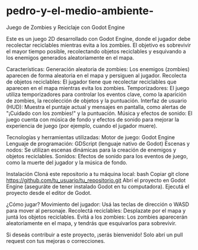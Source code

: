 # pedro-y-el-medio-ambiente-
Juego de Zombies y Reciclaje con Godot Engine

Este es un juego 2D desarrollado con Godot Engine, donde el jugador debe recolectar reciclables mientras evita a los zombies. El objetivo es sobrevivir el mayor tiempo posible, recolectando objetos reciclables y esquivando a los enemigos generados aleatoriamente en el mapa.

Características:
Generación aleatoria de zombies: Los enemigos (zombies) aparecen de forma aleatoria en el mapa y persiguen al jugador.
Recolecta de objetos reciclables: El jugador tiene que recolectar reciclables que aparecen en el mapa mientras evita los zombies.
Temporizadores: El juego utiliza temporizadores para controlar los eventos clave, como la aparición de zombies, la recolección de objetos y la puntuación.
Interfaz de usuario (HUD): Muestra el puntaje actual y mensajes en pantalla, como alertas de "¡Cuidado con los zombies!" y la puntuación.
Música y efectos de sonido: El juego cuenta con música de fondo y efectos de sonido para mejorar la experiencia de juego (por ejemplo, cuando el jugador muere).

Tecnologías y herramientas utilizadas:
Motor de juego: Godot Engine
Lenguaje de programación: GDScript (lenguaje nativo de Godot)
Escenas y nodos: Se utilizan escenas dinámicas para la creación de enemigos y objetos reciclables.
Sonidos: Efectos de sonido para los eventos de juego, como la muerte del jugador y la música de fondo.

Instalación
Cloná este repositorio a tu máquina local:
bash
Copiar
git clone https://github.com/tu_usuario/tu_repositorio.git
Abrí el proyecto en Godot Engine (aseguráte de tener instalado Godot en tu computadora).
Ejecutá el proyecto desde el editor de Godot.

¿Cómo jugar?
Movimiento del jugador: Usá las teclas de dirección o WASD para mover al personaje.
Recolectá reciclables: Desplazate por el mapa y juntá los objetos reciclables.
Evitá a los zombies: Los zombies aparecerán aleatoriamente en el mapa, y tendrás que esquivarlos para sobrevivir.

Si deseás contribuir a este proyecto, ¡serás bienvenido! Solo abrí un pull request con tus mejoras o correcciones.



